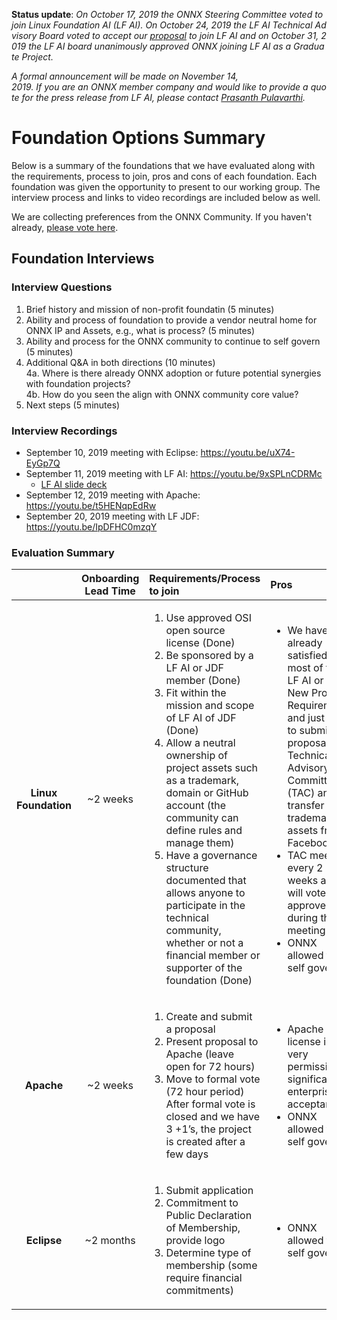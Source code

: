 __Status update__: _On October 17, 2019 the ONNX Steering Committee voted to join Linux Foundation AI (LF AI). On October 24, 2019 the LF AI Technical Advisory Board voted to accept our [proposal](https://github.com/lfai/proposing-projects/blob/master/proposals/onnx.adoc) to join LF AI and on October 31, 2019 the LF AI board unanimously approved ONNX joining LF AI as a Graduate Project._

_A formal announcement will be made on November 14, 2019. If you are an ONNX member company and would like to provide a quote for the press release from LF AI, please contact [Prasanth Pulavarthi](mailto:Prasanth.Pulavarthi@microsoft.com)._

# Foundation Options Summary

Below is a summary of the foundations that we have evaluated along with the requirements, process to join, pros and cons of each foundation. Each foundation was given the opportunity to present to our working group. The interview process and links to video recordings are included below as well. 

We are collecting preferences from the ONNX Community. If you haven't already, [please vote here](https://forms.gle/A4XnYRC2WHGRbQWn9).  

## Foundation Interviews

### Interview Questions
1. Brief history and mission of non-profit foundatin (5 minutes)  
2. Ability and process of foundation to provide a vendor neutral home for ONNX IP and Assets, e.g., what is process? (5 minutes)
3. Ability and process for the ONNX community to continue to self govern (5 minutes)
4. Additional Q&A in both directions (10 minutes)  
    4a. Where is there already ONNX adoption or future potential synergies with foundation projects?  
    4b. How do you seen the align with ONNX community core value?
5. Next steps (5 minutes)

### Interview Recordings
* September 10, 2019 meeting with Eclipse: https://youtu.be/uX74-EyGp7Q  
* September 11, 2019 meeting with LF AI: https://youtu.be/9xSPLnCDRMc  
    * [LF AI slide deck](https://github.com/onnx/working-groups/blob/master/foundation/LF%20AI%20-%20ONNX%20Community%20Discussion.pdf)
* September 12, 2019 meeting with Apache: https://youtu.be/t5HENqpEdRw  
* September 20, 2019 meeting with LF JDF: https://youtu.be/IpDFHC0mzqY  


### Evaluation Summary  
| | Onboarding Lead Time | Requirements/Process to join | Pros | Cons |
|:-----------:|:-----:|:-------------------|:------|:------------------------------------------------------------------------------|
|   **Linux Foundation**   |       ~2 weeks       | <ol><li>Use approved OSI open source license (Done)</li> <li>Be sponsored by a LF AI or JDF member (Done)</li> <li>Fit within the mission and scope of LF AI of JDF (Done)</li> <li>Allow a neutral ownership of project assets such as a trademark, domain or GitHub account (the community can define rules and manage them)</li> <li>Have a governance structure documented that allows anyone to participate in the technical community, whether or not a financial member or supporter of the foundation (Done)</li></ol> | <ul><li>We have already satisfied most of the LF AI or JDF New Project Requirements and just need to submit a proposal to Technical Advisory Committee (TAC) and transfer of trademark assets from Facebook</li> <li>TAC meets every 2 weeks and will vote to approve during their meeting</li> <li>ONNX allowed to self govern</li></ul> | 
|   **Apache**  |       ~2 weeks       | <ol><li>Create and submit a proposal </li> <li>Present proposal to Apache (leave open for 72 hours)</li> <li>Move to formal vote (72 hour period)</li>After formal vote is closed and we have 3 +1’s, the project is created after a few days</li></ol>| <ul><li>Apache license is very permissive, significant enterprise acceptance</li> <li>ONNX allowed to self govern</ul></li>| <ul><li>Process to join is more complex than other options (LF AI or JDF)</ul></li> |
|  **Eclipse**  |       ~2 months      | <ol><li>Submit application</li> <li>Commitment to Public Declaration of Membership, provide logo</li> <li>Determine type of membership (some require financial commitments)</li></ol>| <ul><li>ONNX allowed to self govern</ul></li> | <ul><li>Lead time is longer than other options (Apache, LF AI or JDF)</li></ul>| 